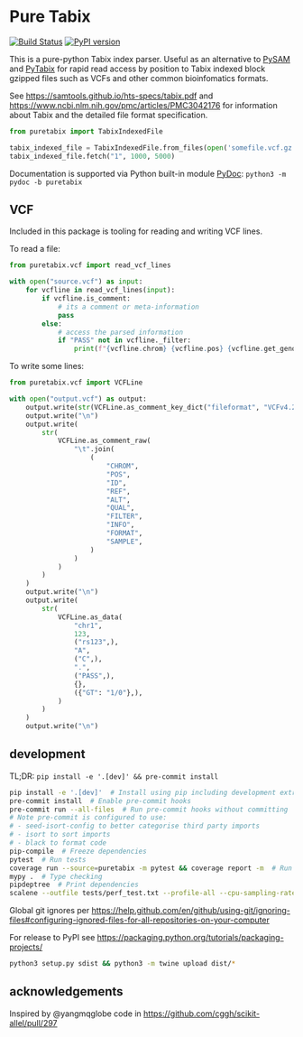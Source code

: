 Pure Tabix
==========

[![Build Status](https://circleci.com/gh/sanogenetics/puretabix.svg?style=svg)](https://app.circleci.com/pipelines/github/sanogenetics/puretabix)
[![PyPI version](https://badge.fury.io/py/puretabix.svg)](https://badge.fury.io/py/puretabix)

This is a pure-python Tabix index parser. Useful as an alternative to [PySAM](https://pypi.org/project/pysam) and [PyTabix](https://pypi.org/project/pytabix)
for rapid read access by position to Tabix indexed block gzipped files such as VCFs and other common bioinfomatics formats.

See https://samtools.github.io/hts-specs/tabix.pdf and https://www.ncbi.nlm.nih.gov/pmc/articles/PMC3042176 for information
about Tabix and the detailed file format specification.

```py
from puretabix import TabixIndexedFile

tabix_indexed_file = TabixIndexedFile.from_files(open('somefile.vcf.gz', 'rb'), open('somefile.vcf.gz.tbi', 'rb'))
tabix_indexed_file.fetch("1", 1000, 5000)
```

Documentation is supported via Python built-in module [PyDoc](https://docs.python.org/3/library/pydoc.html): `python3 -m pydoc -b puretabix`

VCF
---

Included in this package is tooling for reading and writing VCF lines.

To read a file:

```python
from puretabix.vcf import read_vcf_lines

with open("source.vcf") as input:
    for vcfline in read_vcf_lines(input):
        if vcfline.is_comment:
            # its a comment or meta-information
            pass
        else:
            # access the parsed information
            if "PASS" not in vcfline._filter:
                print(f"{vcfline.chrom} {vcfline.pos} {vcfline.get_genotype()}")
```

To write some lines:

```python
from puretabix.vcf import VCFLine

with open("output.vcf") as output:
    output.write(str(VCFLine.as_comment_key_dict("fileformat", "VCFv4.2")))
    output.write("\n")
    output.write(
        str(
            VCFLine.as_comment_raw(
                "\t".join(
                    (
                        "CHROM",
                        "POS",
                        "ID",
                        "REF",
                        "ALT",
                        "QUAL",
                        "FILTER",
                        "INFO",
                        "FORMAT",
                        "SAMPLE",
                    )
                )
            )
        )
    )
    output.write("\n")
    output.write(
        str(
            VCFLine.as_data(
                "chr1",
                123,
                ("rs123",),
                "A",
                ("C",),
                ".",
                ("PASS",),
                {},
                ({"GT": "1/0"},),
            )
        )
    )
    output.write("\n")
```

development
-----------

TL;DR: `pip install -e '.[dev]' && pre-commit install`

```sh
pip install -e '.[dev]'  # Install using pip including development extras
pre-commit install  # Enable pre-commit hooks
pre-commit run --all-files  # Run pre-commit hooks without committing
# Note pre-commit is configured to use:
# - seed-isort-config to better categorise third party imports
# - isort to sort imports
# - black to format code
pip-compile  # Freeze dependencies
pytest  # Run tests
coverage run --source=puretabix -m pytest && coverage report -m  # Run tests, print coverage
mypy .  # Type checking
pipdeptree  # Print dependencies
scalene --outfile tests/perf_test.txt --profile-all --cpu-sampling-rate 0.0001 tests/perf_test.py  # performance measurements
```

Global git ignores per https://help.github.com/en/github/using-git/ignoring-files#configuring-ignored-files-for-all-repositories-on-your-computer

For release to PyPI see https://packaging.python.org/tutorials/packaging-projects/
```sh
python3 setup.py sdist && python3 -m twine upload dist/*
```

acknowledgements
----------------

Inspired by @yangmqglobe code in https://github.com/cggh/scikit-allel/pull/297
